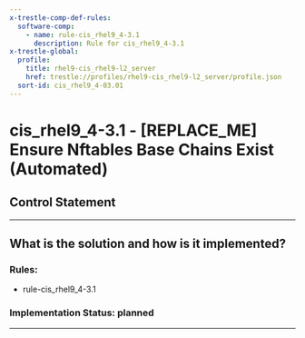 ```yaml
---
x-trestle-comp-def-rules:
  software-comp:
    - name: rule-cis_rhel9_4-3.1
      description: Rule for cis_rhel9_4-3.1
x-trestle-global:
  profile:
    title: rhel9-cis_rhel9-l2_server
    href: trestle://profiles/rhel9-cis_rhel9-l2_server/profile.json
  sort-id: cis_rhel9_4-03.01
---
```


# cis_rhel9_4-3.1 - \[REPLACE_ME\] Ensure Nftables Base Chains Exist (Automated)

## Control Statement

______________________________________________________________________

## What is the solution and how is it implemented?

<!-- For implementation status enter one of: implemented, partial, planned, alternative, not-applicable -->

<!-- Note that the list of rules under ### Rules: is read-only and changes will not be captured after assembly to JSON -->

<!-- Add control implementation description here for control: cis_rhel9_4-3.1 -->

### Rules:

  - rule-cis_rhel9_4-3.1

### Implementation Status: planned

______________________________________________________________________
